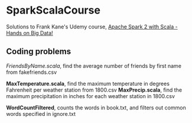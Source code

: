 # SparkScalaCourse
Solutions to Frank Kane's Udemy course, [Apache Spark 2 with Scala - Hands on Big Data!](https://www.udemy.com/share/1000QCBEMZcl5SQ3o=/)

## Coding problems
*FriendsByName.scala*, find the average number of friends by first name from fakefriends.csv

**MaxTemperature.scala**, find the maximum temperature in degrees Fahrenheit per weather station from 1800.csv
**MaxPrecip.scala**, find the maximum precipitation in inches for each weather station in 1800.csv

**WordCountFiltered**, counts the words in book.txt, and filters out common words specified in ignore.txt
